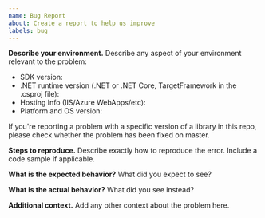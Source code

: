 ```yaml
---
name: Bug Report
about: Create a report to help us improve
labels: bug
---
```


**Describe your environment.** Describe any aspect of your environment relevant to the problem:
* SDK version: 
* .NET runtime version (.NET or .NET Core, TargetFramework in the .csproj file): 
* Hosting Info (IIS/Azure WebApps/etc): 
* Platform and OS version: 

If you're reporting a problem with a specific version of a library in this repo, please check whether the problem has been fixed on master.

**Steps to reproduce.**
Describe exactly how to reproduce the error. Include a code sample if applicable.

**What is the expected behavior?**
What did you expect to see?

**What is the actual behavior?**
What did you see instead?

**Additional context.**
Add any other context about the problem here.
